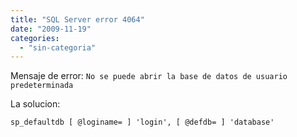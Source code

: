 ```yaml
---
title: "SQL Server error 4064"
date: "2009-11-19"
categories: 
  - "sin-categoria"
---
```


Mensaje de error: `No se puede abrir la base de datos de usuario predeterminada`

La solucion:

`sp_defaultdb [ @loginame= ] 'login', [ @defdb= ] 'database'`
